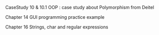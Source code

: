 

CaseStudy 10 & 10.1 OOP : case study about Polymorphism from Deitel

Chapter 14 GUI programming practice example

Chapter 16 Strings, char and regular expressions
